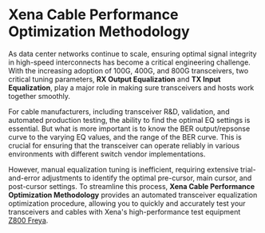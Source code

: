 # Xena Cable Performance Optimization Methodology

As data center networks continue to scale, ensuring optimal signal integrity in high-speed interconnects has become a critical engineering challenge. With the increasing adoption of 100G, 400G, and 800G transceivers, two critical tuning parameters, **RX Output Equalization** and **TX Input Equalization**, play a major role in making sure transceivers and hosts work together smoothly. 

For cable manufacturers, including transceiver R&D, validation, and automated production testing, the ability to find the optimal EQ settings is essential. But what is more important is to know the BER output/repsonse curve to the varying EQ values, and the range of the BER curve. This is crucial for ensuring that the transceiver can operate reliably in various environments with different switch vendor implementations.

However, manual equalization tuning is inefficient, requiring extensive trial-and-error adjustments to identify the optimal pre-cursor, main cursor, and post-cursor settings. To streamline this process, **Xena Cable Performance Optimization Methodology** provides an automated transceiver equalization optimization procedure, allowing you to quickly and accurately test your transceivers and cables with Xena's high-performance test equipment [Z800 Freya](https://xenanetworks.com/freya-800g-pam4-ethernet-testing-112gbps-serdes/).
